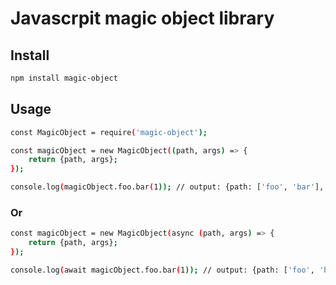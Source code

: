 # Javascrpit magic object library

## Install

```bash
npm install magic-object
```


## Usage

```bash
const MagicObject = require('magic-object');
```

```bash
const magicObject = new MagicObject((path, args) => {
    return {path, args};
});

console.log(magicObject.foo.bar(1)); // output: {path: ['foo', 'bar'], args: [1]}
``` 

### Or

```bash
const magicObject = new MagicObject(async (path, args) => {
    return {path, args};
});

console.log(await magicObject.foo.bar(1)); // output: {path: ['foo', 'bar'], args: [1]}
```
